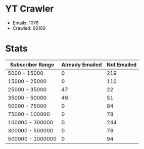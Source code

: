# YT Crawler
- Emails: 1076
- Crawled: 60169

# Stats
| Subscriber Range  | Already Emailed | Not Emailed |
|-------|-------|-------|
| 5000 - 15000 | 0 | 219 |
| 15000 - 25000 | 0 | 110 |
| 25000 - 35000 | 47 | 22 |
| 35000 - 50000 | 49 | 51 |
| 50000 - 75000 | 0 | 84 |
| 75000 - 100000 | 0 | 78 |
| 100000 - 300000 | 0 | 244 |
| 300000 - 500000 | 0 | 78 |
| 500000 - 1000000 | 0 | 94 |
